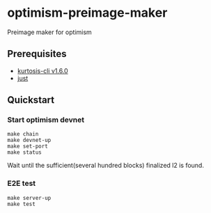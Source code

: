 # optimism-preimage-maker
Preimage maker for optimism

## Prerequisites
* [kurtosis-cli v1.6.0](https://docs.kurtosis.com/install/)
* [just](https://github.com/casey/just)

## Quickstart

### Start optimism devnet
```
make chain
make devnet-up
make set-port
make status
```

Wait until the sufficient(several hundred blocks) finalized l2 is found. 

### E2E test

```
make server-up
make test
```
